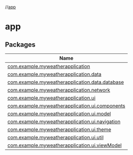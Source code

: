 //[app](index.md)

# app

## Packages

| Name |
|---|
| [com.example.myweatherapplication](app/com.example.myweatherapplication/index.md) |
| [com.example.myweatherapplication.data](app/com.example.myweatherapplication.data/index.md) |
| [com.example.myweatherapplication.data.database](app/com.example.myweatherapplication.data.database/index.md) |
| [com.example.myweatherapplication.network](app/com.example.myweatherapplication.network/index.md) |
| [com.example.myweatherapplication.ui](app/com.example.myweatherapplication.ui/index.md) |
| [com.example.myweatherapplication.ui.components](app/com.example.myweatherapplication.ui.components/index.md) |
| [com.example.myweatherapplication.ui.model](app/com.example.myweatherapplication.ui.model/index.md) |
| [com.example.myweatherapplication.ui.navigation](app/com.example.myweatherapplication.ui.navigation/index.md) |
| [com.example.myweatherapplication.ui.theme](app/com.example.myweatherapplication.ui.theme/index.md) |
| [com.example.myweatherapplication.ui.util](app/com.example.myweatherapplication.ui.util/index.md) |
| [com.example.myweatherapplication.ui.viewModel](app/com.example.myweatherapplication.ui.viewModel/index.md) |
